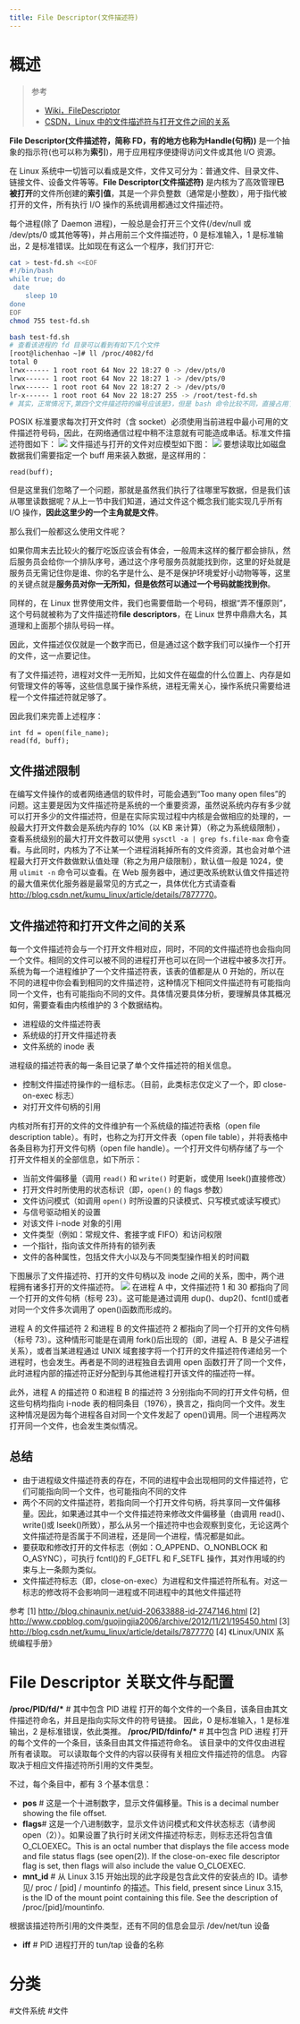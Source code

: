 ```yaml
---
title: File Descriptor(文件描述符)
---
```


# 概述

> 参考
>
> - [Wiki，FileDescriptor](https://en.wikipedia.org/wiki/File_descriptor)
> - [CSDN，Linux 中的文件描述符与打开文件之间的关系](https://blog.csdn.net/cywosp/article/details/38965239)

**File Descriptor(文件描述符，简称 FD，**有的地方也称为**Handle(句柄))** 是一个抽象的指示符(也可以称为**索引**)，用于应用程序便捷得访问文件或其他 I/O 资源。

在 Linux 系统中一切皆可以看成是文件，文件又可分为：普通文件、目录文件、链接文件、设备文件等等。**File Descriptor(文件描述符)** 是内核为了高效管理**已被打开**的文件所创建的**索引值**，其是一个非负整数（通常是小整数），用于指代被打开的文件，所有执行 I/O 操作的系统调用都通过文件描述符。

每个进程(除了 Daemon 进程)，一般总是会打开三个文件(/dev/null 或 /dev/pts/0 或其他等等)，并占用前三个文件描述符，0 是标准输入，1 是标准输出，2 是标准错误。比如现在有这么一个程序，我们打开它:

```bash
cat > test-fd.sh <<EOF
#!/bin/bash
while true; do
 date
    sleep 10
done
EOF
chmod 755 test-fd.sh

bash test-fd.sh
# 查看该进程的 fd 目录可以看到有如下几个文件
[root@lichenhao ~]# ll /proc/4082/fd
total 0
lrwx------ 1 root root 64 Nov 22 18:27 0 -> /dev/pts/0
lrwx------ 1 root root 64 Nov 22 18:27 1 -> /dev/pts/0
lrwx------ 1 root root 64 Nov 22 18:27 2 -> /dev/pts/0
lr-x------ 1 root root 64 Nov 22 18:27 255 -> /root/test-fd.sh
# 其实，正常情况下,第四个文件描述符的编号应该是3，但是 bash 命令比较不同，直接占用了 255 号
```

POSIX 标准要求每次打开文件时（含 socket）必须使用当前进程中最小可用的文件描述符号码，因此，在网络通信过程中稍不注意就有可能造成串话。标准文件描述符图如下：
![](https://notes-learning.oss-cn-beijing.aliyuncs.com/thtg9e/1616167666390-f897f58e-e359-475d-bb6d-32dc733bb0c5.jpeg)
文件描述与打开的文件对应模型如下图：
![](https://notes-learning.oss-cn-beijing.aliyuncs.com/thtg9e/1616167666236-6602a2d4-45dd-45b9-a112-ec3ffe7b4708.png)
要想读取比如磁盘数据我们需要指定一个 buff 用来装入数据，是这样用的：

    read(buff);

但是这里我们忽略了一个问题，那就是虽然我们执行了往哪里写数据，但是我们该从哪里读数据呢？从上一节中我们知道，通过文件这个概念我们能实现几乎所有 I/O 操作，**因此这里少的一个主角就是文件**。

那么我们一般都这么使用文件呢？

如果你周末去比较火的餐厅吃饭应该会有体会，一般周末这样的餐厅都会排队，然后服务员会给你一个排队序号，通过这个序号服务员就能找到你，这里的好处就是服务员无需记住你是谁、你的名字是什么、是不是保护环境爱好小动物等等，这里的关键点就是**服务员对你一无所知，但是依然可以通过一个号码就能找到你**。

同样的，在 Linux 世界使用文件，我们也需要借助一个号码，根据“弄不懂原则”，这个号码就被称为了文件描述符**file** **descriptors**，在 Linux 世界中鼎鼎大名，其道理和上面那个排队号码一样。

因此，文件描述仅仅就是一个数字而已，但是通过这个数字我们可以操作一个打开的文件，这一点要记住。

有了文件描述符，进程对文件一无所知，比如文件在磁盘的什么位置上、内存是如何管理文件的等等，这些信息属于操作系统，进程无需关心，操作系统只需要给进程一个文件描述符就足够了。

因此我们来完善上述程序：

    int fd = open(file_name);
    read(fd, buff);

## 文件描述限制

在编写文件操作的或者网络通信的软件时，可能会遇到“Too many open files”的问题。这主要是因为文件描述符是系统的一个重要资源，虽然说系统内存有多少就可以打开多少的文件描述符，但是在实际实现过程中内核是会做相应的处理的，一般最大打开文件数会是系统内存的 10%（以 KB 来计算）（称之为系统级限制），查看系统级别的最大打开文件数可以使用 `sysctl -a | grep fs.file-max` 命令查看。与此同时，内核为了不让某一个进程消耗掉所有的文件资源，其也会对单个进程最大打开文件数做默认值处理（称之为用户级限制），默认值一般是 1024，使用 `ulimit -n` 命令可以查看。在 Web 服务器中，通过更改系统默认值文件描述符的最大值来优化服务器是最常见的方式之一，具体优化方式请查看<http://blog.csdn.net/kumu_linux/article/details/7877770>。

## 文件描述符和打开文件之间的关系

每一个文件描述符会与一个打开文件相对应，同时，不同的文件描述符也会指向同一个文件。相同的文件可以被不同的进程打开也可以在同一个进程中被多次打开。系统为每一个进程维护了一个文件描述符表，该表的值都是从 0 开始的，所以在不同的进程中你会看到相同的文件描述符，这种情况下相同文件描述符有可能指向同一个文件，也有可能指向不同的文件。具体情况要具体分析，要理解具体其概况如何，需要查看由内核维护的 3 个数据结构。

- 进程级的文件描述符表
- 系统级的打开文件描述符表
- 文件系统的 inode 表

进程级的描述符表的每一条目记录了单个文件描述符的相关信息。

- 控制文件描述符操作的一组标志。（目前，此类标志仅定义了一个，即 close-on-exec 标志）
- 对打开文件句柄的引用

内核对所有打开的文件的文件维护有一个系统级的描述符表格（open file description table）。有时，也称之为打开文件表（open file table），并将表格中各条目称为打开文件句柄（open file handle）。一个打开文件句柄存储了与一个打开文件相关的全部信息，如下所示：

- 当前文件偏移量（调用 `read()` 和 `write()` 时更新，或使用 lseek()直接修改）
- 打开文件时所使用的状态标识（即，`open()` 的 flags 参数）
- 文件访问模式（如调用 `open()` 时所设置的只读模式、只写模式或读写模式）
- 与信号驱动相关的设置
- 对该文件 i-node 对象的引用
- 文件类型（例如：常规文件、套接字或 FIFO）和访问权限
- 一个指针，指向该文件所持有的锁列表
- 文件的各种属性，包括文件大小以及与不同类型操作相关的时间戳

下图展示了文件描述符、打开的文件句柄以及 inode 之间的关系，图中，两个进程拥有诸多打开的文件描述符。
![](https://notes-learning.oss-cn-beijing.aliyuncs.com/thtg9e/1616167666232-4da27112-018a-4ff6-bbec-f08930c5110e.jpeg)
在进程 A 中，文件描述符 1 和 30 都指向了同一个打开的文件句柄（标号 23）。这可能是通过调用 dup()、dup2()、fcntl()或者对同一个文件多次调用了 open()函数而形成的。

进程 A 的文件描述符 2 和进程 B 的文件描述符 2 都指向了同一个打开的文件句柄（标号 73）。这种情形可能是在调用 fork()后出现的（即，进程 A、B 是父子进程关系），或者当某进程通过 UNIX 域套接字将一个打开的文件描述符传递给另一个进程时，也会发生。再者是不同的进程独自去调用 open 函数打开了同一个文件，此时进程内部的描述符正好分配到与其他进程打开该文件的描述符一样。

此外，进程 A 的描述符 0 和进程 B 的描述符 3 分别指向不同的打开文件句柄，但这些句柄均指向 i-node 表的相同条目（1976），换言之，指向同一个文件。发生这种情况是因为每个进程各自对同一个文件发起了 open()调用。同一个进程两次打开同一个文件，也会发生类似情况。

## 总结

- 由于进程级文件描述符表的存在，不同的进程中会出现相同的文件描述符，它们可能指向同一个文件，也可能指向不同的文件
- 两个不同的文件描述符，若指向同一个打开文件句柄，将共享同一文件偏移量。因此，如果通过其中一个文件描述符来修改文件偏移量（由调用 read()、write()或 lseek()所致），那么从另一个描述符中也会观察到变化，无论这两个文件描述符是否属于不同进程，还是同一个进程，情况都是如此。
- 要获取和修改打开的文件标志（例如：O_APPEND、O_NONBLOCK 和 O_ASYNC），可执行 fcntl()的 F_GETFL 和 F_SETFL 操作，其对作用域的约束与上一条颇为类似。
- 文件描述符标志（即，close-on-exec）为进程和文件描述符所私有。对这一标志的修改将不会影响同一进程或不同进程中的其他文件描述符

参考
\[1] <http://blog.chinaunix.net/uid-20633888-id-2747146.html>
\[2] <http://www.cppblog.com/guojingjia2006/archive/2012/11/21/195450.html>
\[3] <http://blog.csdn.net/kumu_linux/article/details/7877770>
\[4] 《Linux/UNIX 系统编程手册》

# File Descriptor 关联文件与配置

**/proc/PID/fd/\*** # 其中包含 PID 进程 打开的每个文件的一个条目，该条目由其文件描述符命名，并且是指向实际文件的符号链接。 因此，0 是标准输入，1 是标准输出，2 是标准错误，依此类推。
**/proc/PID/fdinfo/\*** # 其中包含 PID 进程 打开的每个文件的一个条目，该条目由其文件描述符命名。 该目录中的文件仅由进程所有者读取。 可以读取每个文件的内容以获得有关相应文件描述符的信息。 内容取决于相应文件描述符所引用的文件类型。

不过，每个条目中，都有 3 个基本信息：

- **pos** # 这是一个十进制数字，显示文件偏移量。This is a decimal number showing the file offset.
- **flags**# 这是一个八进制数字，显示文件访问模式和文件状态标志（请参阅 open（2））。如果设置了执行时关闭文件描述符标志，则标志还将包含值 O_CLOEXEC。This is an octal number that displays the file access mode and file status flags (see open(2)). If the close-on-exec file descriptor flag is set, then flags will also include the value O_CLOEXEC.
- **mnt_id** # 从 Linux 3.15 开始出现的此字段是包含此文件的安装点的 ID。请参见/ proc / \[pid] / mountinfo 的描述。This field, present since Linux 3.15, is the ID of the mount point containing this file. See the description of /proc/\[pid]/mountinfo.

根据该描述符所引用的文件类型，还有不同的信息会显示
/dev/net/tun 设备

- **iff** # PID 进程打开的 tun/tap 设备的名称

# 分类

#文件系统 #文件
